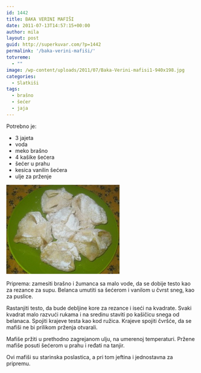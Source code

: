```yaml
---
id: 1442
title: BAKA VERINI MAFIŠI
date: 2011-07-13T14:57:15+00:00
author: mila
layout: post
guid: http://superkuvar.com/?p=1442
permalink: '/baka-verini-mafiši/'
totvreme:
  - ""
image: /wp-content/uploads/2011/07/Baka-Verini-mafisi1-940x198.jpg
categories:
  - Slatkiši
tags:
  - brašno
  - šećer
  - jaja
---
```

Potrebno je:

  * 3 jajeta
  * voda
  * meko brašno
  * 4 kašike šećera
  * šećer u prahu
  * kesica vanilin šećera
  * ulje za prženje

<img class="alignnone size-medium wp-image-5897" src="/wp-content/uploads/2011/07/Baka-Verini-mafisi-e1373874189992-300x236.jpg" alt="Baka Verini mafisi" width="300" height="236" /> 

Priprema: zamesiti brašno i žumanca sa malo vode, da se dobije testo kao za rezance za supu. Belanca umutiti sa šećerom i vanilom u čvrst sneg, kao za puslice.

Rastanjiti testo, da bude debljine kore za rezance i iseći na kvadrate. Svaki kvadrat malo razvući rukama i na sredinu staviti po kašičicu snega od belanaca. Spojiti krajeve testa kao kod ružica. Krajeve spojiti čvršće, da se mafiši ne bi prilikom prženja otvarali.

Mafiše pržiti u prethodno zagrejanom ulju, na umerenoj temperaturi. Pržene mafiše posuti šećerom u prahu i ređati na tanjir.

Ovi mafiši su starinska poslastica, a pri tom jeftina i jednostavna za pripremu.